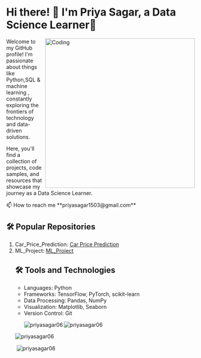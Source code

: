 <!DOCTYPE html>
<html>
<body>
  <h1>Hi there! 👋 I'm Priya Sagar, a Data Science Learner🤖</h1>
  <img align="right" alt="Coding" width = 400 src="https://miro.medium.com/max/1400/1*qdAW1TjCN57h1lbuuzvchg.gif">
  <p>Welcome to my GitHub profile! I'm passionate about things like Python,SQL & machine learning , constantly exploring the frontiers of technology and data-driven solutions.</p>
  <p>Here, you'll find a collection of projects, code samples, and resources that showcase my journey as a Data Science Learner.</p>
  📫 How to reach me **priyasagar1503@gmail.com**
<br>
  <h2>🛠️ Popular Repositories</h2>
  <ol>
    <li>Car_Price_Prediction:  <a href="https://github.com/priyasagar06/Major-Project-1-Car_price-prediction.git">Car Price Prediction</a> </li>
    <li>ML_Project: <a href="https://github.com/priyasagar06/End_to_End_ML_Project.git">ML_Project</a> </li>

  
  <h2>🛠️ Tools and Technologies</h2>
  <ul>
    <li>Languages: Python</li>
    <li>Frameworks: TensorFlow, PyTorch, scikit-learn</li> 
    <li>Data Processing: Pandas, NumPy</li>
    <li>Visualization: Matplotlib, Seaborn</li>
    <li>Version Control: Git</li> 
<p><img align="left" src="https://github-readme-stats.vercel.app/api/top-langs?username=priyasagar06&show_icons=true&locale=en&layout=compact" alt="priyasagar06" /></p>
  </ul>
<p><img align="center" src="https://github-readme-streak-stats.herokuapp.com/?user=priyasagar06&" alt="priyasagar06" /></p>
  <p align="left"> <img src="https://komarev.com/ghpvc/?username=priyasagar06&label=Profile%20views&color=0e75b6&style=flat" alt="priyasagar06" /> </p>
<p>&nbsp;<img align="center" src="https://github-readme-stats.vercel.app/api?username=priyasagar06&show_icons=true&locale=en" alt="priyasagar06" /></p>
